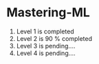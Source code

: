 # Mastering-ML

1. Level 1 is completed
2. Level 2 is 90 % completed
3. Level 3 is pending....
4. Level 4 is pending....
